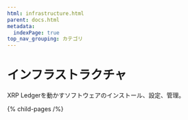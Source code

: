 ```yaml
---
html: infrastructure.html
parent: docs.html
metadata:
  indexPage: true
top_nav_grouping: カテゴリ
---
```

# インフラストラクチャ

XRP Ledgerを動かすソフトウェアのインストール、設定、管理。


{% child-pages /%}
